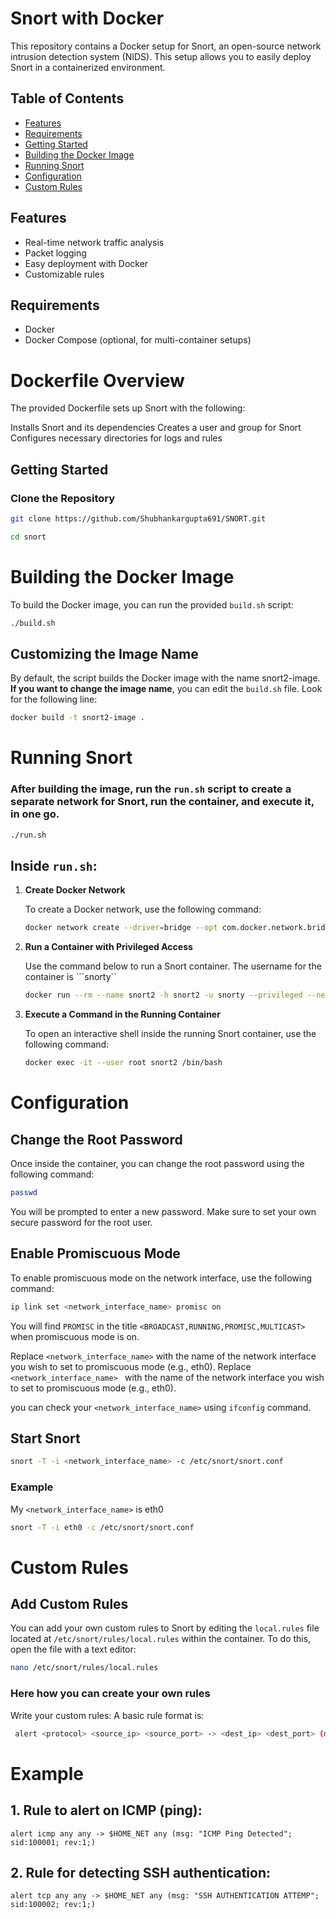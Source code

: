 # Snort with Docker

This repository contains a Docker setup for Snort, an open-source network intrusion detection system (NIDS). This setup allows you to easily deploy Snort in a containerized environment.

## Table of Contents

- [Features](#features)
- [Requirements](#requirements)
- [Getting Started](#getting-started)
- [Building the Docker Image](#building-the-docker-image)
- [Running Snort](#running-snort)
- [Configuration](#configuration)
- [Custom Rules](#custom-rules)

## Features

- Real-time network traffic analysis
- Packet logging
- Easy deployment with Docker
- Customizable rules

## Requirements

- Docker
- Docker Compose (optional, for multi-container setups)

# Dockerfile Overview
The provided Dockerfile sets up Snort with the following:

Installs Snort and its dependencies
Creates a user and group for Snort
Configures necessary directories for logs and rules

## Getting Started

### Clone the Repository

```bash
git clone https://github.com/Shubhankargupta691/SNORT.git

cd snort
```

# Building the Docker Image
To build the Docker image, you can run the provided `build.sh` script:

```bash
./build.sh
```
## Customizing the Image Name
By default, the script builds the Docker image with the name snort2-image. **If you want to change the image name**, you can edit the ```build.sh``` file. Look for the following line:

```bash
docker build -t snort2-image .
```

# Running Snort

### After building the image, run the ```run.sh``` script to create a separate network for Snort, run the container, and execute it, in one go.

```bash
./run.sh
```
## Inside ```run.sh```:

1. **Create Docker Network**

   To create a Docker network, use the following command:

   ```bash
   docker network create --driver=bridge --opt com.docker.network.bridge.enable_ip_masquerade=true snort2_network
   ```
2. **Run a Container with Privileged Access**

    Use the command below to run a Snort container. The username for the container is ```snorty``
    
    ```bash
    docker run --rm --name snort2 -h snort2 -u snorty --privileged --network snort2_network -d -it snort2-image2 /bin/bash
    ```
3. **Execute a Command in the Running Container**

    To open an interactive shell inside the running Snort container, use the following command:

    ```bash
    docker exec -it --user root snort2 /bin/bash
    ```

# Configuration

## Change the Root Password

Once inside the container, you can change the root password using the following command:

```bash
passwd
```
You will be prompted to enter a new password. Make sure to set your own secure password for the root user.

## Enable Promiscuous Mode

To enable promiscuous mode on the network interface, use the following command:

```bash
ip link set <network_interface_name> promisc on
```

You will find ```PROMISC``` in the title ```<BROADCAST,RUNNING,PROMISC,MULTICAST>```  when promiscuous mode is on.

Replace ```<network_interface_name>``` with the name of the network interface you wish to set to promiscuous mode (e.g., eth0). Replace ```<network_interface_name> ``` with the name of the network interface you wish to set to promiscuous mode (e.g., eth0). 

you can check your ```<network_interface_name>``` using ```ifconfig``` command.

## Start Snort

```bash
snort -T -i <network_interface_name> -c /etc/snort/snort.conf
```
### Example 

My ```<network_interface_name>``` is eth0

```bash
snort -T -i eth0 -c /etc/snort/snort.conf
```

# Custom Rules

## **Add Custom Rules**

   You can add your own custom rules to Snort by editing the `local.rules` file located at `/etc/snort/rules/local.rules` within the container. To do this, open the file with a text editor:

   ```bash
   nano /etc/snort/rules/local.rules
   ```
   ### **Here how you can create your own rules**

  Write your custom rules: A basic rule format is:

   ```bash
    alert <protocol> <source_ip> <source_port> -> <dest_ip> <dest_port> (msg:"Your message"; sid:1000001; rev:1;)
   ```

   # Example

## 1. Rule to alert on ICMP (ping):

    alert icmp any any -> $HOME_NET any (msg: "ICMP Ping Detected"; sid:100001; rev:1;)

## 2. Rule for detecting SSH authentication:

    alert tcp any any -> $HOME_NET any (msg: "SSH AUTHENTICATION ATTEMP"; sid:100002; rev:1;)
    





